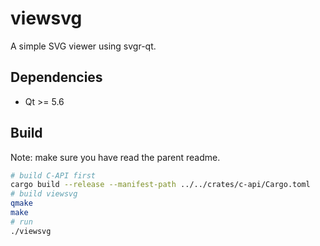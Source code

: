 # viewsvg

A simple SVG viewer using svgr-qt.

## Dependencies

- Qt >= 5.6

## Build

Note: make sure you have read the parent readme.

```sh
# build C-API first
cargo build --release --manifest-path ../../crates/c-api/Cargo.toml
# build viewsvg
qmake
make
# run
./viewsvg
```
